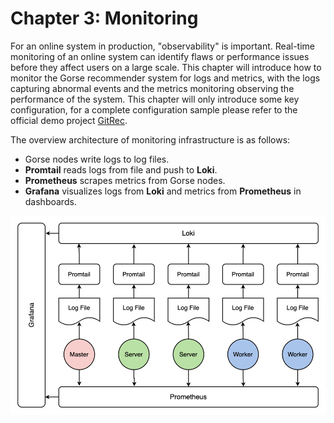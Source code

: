 # Chapter 3: Monitoring

For an online system in production, "observability" is important. Real-time monitoring of an online system can identify flaws or performance issues before they affect users on a large scale. This chapter will introduce how to monitor the Gorse recommender system for logs and metrics, with the logs capturing abnormal events and the metrics monitoring observing the performance of the system. This chapter will only introduce some key configuration, for a complete configuration sample please refer to the official demo project [GitRec](https://github.com/zhenghaoz/gitrec).

The overview architecture of monitoring infrastructure is as follows:

- Gorse nodes write logs to log files.
- **Promtail** reads logs from file and push to **Loki**.
- **Prometheus** scrapes metrics from Gorse nodes.
- **Grafana** visualizes logs from **Loki** and metrics from **Prometheus** in dashboards.

<img src="img/ch3/monitoring.png" width="600">
